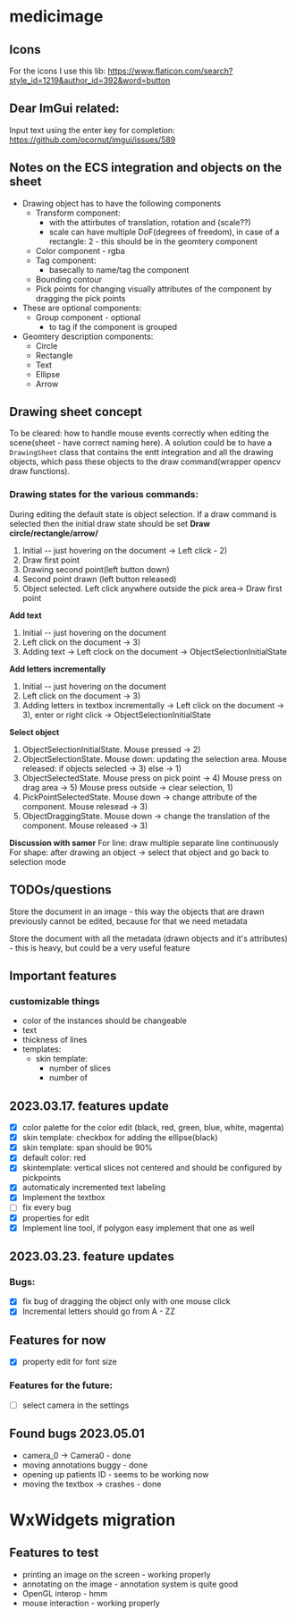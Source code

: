 # medicimage

## Icons
For the icons I use this lib: https://www.flaticon.com/search?style_id=1219&author_id=392&word=button

## Dear ImGui related:
Input text using the enter key for completion: https://github.com/ocornut/imgui/issues/589

## Notes on the ECS integration and objects on the sheet
- Drawing object has to have the following components
  - Transform component:
    - with the attirbutes of translation, rotation and (scale??)
    - scale can have multiple DoF(degrees of freedom), in case of a rectangle: 2 - this should be in the geomtery component
  - Color component - rgba
  - Tag component:
    - basecally to name/tag the component
  - Bounding contour
  - Pick points for changing visually attributes of the component by dragging the pick points 
- These are optional components:
  - Group component - optional
    - to tag if the component is grouped
- Geomtery description components:
  - Circle
  - Rectangle
  - Text
  - Ellipse
  - Arrow

## Drawing sheet concept
To be cleared: how to handle mouse events correctly when editing the scene(sheet - have correct naming here). A solution could be to have a <code>DrawingSheet</code>
class that contains the entt integration and all the drawing objects, which pass these objects to the draw command(wrapper opencv draw functions).

### Drawing states for the various commands:
During editing the default state is object selection. If a draw command is selected then the initial draw state should be set
**Draw circle/rectangle/arrow/**  
1) Initial -- just hovering on the document -> Left click - 2)
2) Draw first point
3) Drawing second point(left button down)
4) Second point drawn (left button released)
5) Object selected. Left click anywhere outside the pick area-> Draw first point  

**Add text**  
1) Initial -- just hovering on the document
2) Left click on the document -> 3) 
3) Adding text -> Left clock on the document -> ObjectSelectionInitialState 

**Add letters incrementally**
1) Initial -- just hovering on the document
2) Left click on the document -> 3) 
3) Adding letters in textbox incrementally -> Left click on the document -> 3), enter or right click -> ObjectSelectionInitialState

**Select object**
1) ObjectSelectionInitialState. Mouse pressed -> 2) 
2) ObjectSelectionState. Mouse down: updating the selection area. Mouse released: if objects selected -> 3) else -> 1)
3) ObjectSelectedState. Mouse press on pick point -> 4) Mouse press on drag area -> 5)  Mouse press outside -> clear selection, 1)
4) PickPointSelectedState. Mouse down -> change attribute of the component. Mouse relesead -> 3)
5) ObjectDraggingState. Mouse down -> change the translation of the component. Mouse released -> 3)

**Discussion with samer**
For line: draw multiple separate line continuously
For shape: after drawing an object -> select that object and go back to selection mode

## TODOs/questions
Store the document in an image - this way the objects that are drawn previously cannot be edited, because for that we need metadata

Store the document with all the metadata (drawn objects and it's attributes) - this is heavy, but could be a very useful feature

## Important features
### customizable things
- color of the instances should be changeable
- text 
- thickness of lines
- templates: 
  - skin template:
    - number of slices
    - number of 

## 2023.03.17. features update
- [x] color palette for the color edit (black, red, green, blue, white, magenta)
- [x] skin template: checkbox for adding the ellipse(black)
- [x] skin template: span should be 90%
- [x] default color: red
- [x] skintemplate: vertical slices not centered and should be configured by pickpoints
- [x] automaticaly incremented text labeling
- [x] Implement the textbox
- [ ] fix every bug
- [x] properties for edit
- [x] Implement line tool, if polygon easy implement that one as well

## 2023.03.23. feature updates
### Bugs:
- [x] fix bug of dragging the object only with one mouse click
- [x] Incremental letters should go from A - ZZ

## Features for now
- [x] property edit for font size
### Features for the future:
- [ ] select camera in the settings

## Found bugs 2023.05.01
- camera_0 -> Camera0  - done
- moving annotations buggy  - done
- opening up patients ID - seems to be working now
- moving the textbox -> crashes - done

# WxWidgets migration
## Features to test
- printing an image on the screen - working properly
- annotating on the image - annotation system is quite good
- OpenGL interop - hmm
- mouse interaction - working properly

